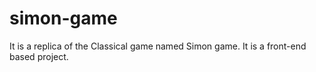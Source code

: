 ﻿# simon-game
It is a replica of the Classical game named Simon game.
It is a front-end based project. 
